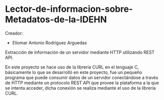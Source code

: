 # Lector-de-informacion-sobre-Metadatos-de-la-IDEHN
Creador:
- Eliomar Antonio Rodríguez Arguedas

Extracción de información de un servidor mediante HTTP utilizando REST API.

En este proyecto se hace uso de la librería CURL en el lenguaje C, básicamente lo que se desarrolló en este proyecto, 
fue un pequeño programa que puede consumir datos de un servidor conectándose a través de HTTP mediante un protocolo REST API que provee 
la plataforma a la que se intenta acceder, dicha conexión se realiza mediante el uso de la librería CURL.
